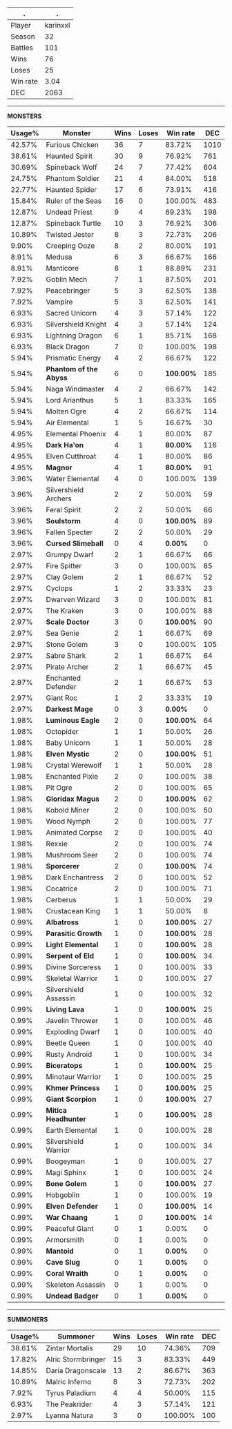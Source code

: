 .|.
|-|-
Player|karinxxl
Season|32
Battles|101
Wins|76
Loses|25
Win rate|3.04
DEC|2063

---
**MONSTERS**

Usage%|Monster|Wins|Loses|Win rate|DEC|
-|-|-|-|-|-|
42.57%|Furious Chicken|36|7|83.72%|1010|
38.61%|Haunted Spirit|30|9|76.92%|761|
30.69%|Spineback Wolf|24|7|77.42%|604|
24.75%|Phantom Soldier|21|4|84.00%|518|
22.77%|Haunted Spider|17|6|73.91%|416|
15.84%|Ruler of the Seas|16|0|100.00%|483|
12.87%|Undead Priest|9|4|69.23%|198|
12.87%|Spineback Turtle|10|3|76.92%|306|
10.89%|Twisted Jester|8|3|72.73%|206|
9.90%|Creeping Ooze|8|2|80.00%|191|
8.91%|Medusa|6|3|66.67%|166|
8.91%|Manticore|8|1|88.89%|231|
7.92%|Goblin Mech|7|1|87.50%|201|
7.92%|Peacebringer|5|3|62.50%|138|
7.92%|Vampire|5|3|62.50%|141|
6.93%|Sacred Unicorn|4|3|57.14%|122|
6.93%|Silvershield Knight|4|3|57.14%|124|
6.93%|Lightning Dragon|6|1|85.71%|168|
6.93%|Black Dragon|7|0|100.00%|198|
5.94%|Prismatic Energy|4|2|66.67%|122|
5.94%|**Phantom of the Abyss**|6|0|**100.00%**|185|
5.94%|Naga Windmaster|4|2|66.67%|142|
5.94%|Lord Arianthus|5|1|83.33%|165|
5.94%|Molten Ogre|4|2|66.67%|114|
5.94%|Air Elemental|1|5|16.67%|30|
4.95%|Elemental Phoenix|4|1|80.00%|87|
4.95%|**Dark Ha'on**|4|1|**80.00%**|116|
4.95%|Elven Cutthroat|4|1|80.00%|86|
4.95%|**Magnor**|4|1|**80.00%**|91|
3.96%|Water Elemental|4|0|100.00%|139|
3.96%|Silvershield Archers|2|2|50.00%|59|
3.96%|Feral Spirit|2|2|50.00%|66|
3.96%|**Soulstorm**|4|0|**100.00%**|89|
3.96%|Fallen Specter|2|2|50.00%|29|
3.96%|**Cursed Slimeball**|0|4|**0.00%**|0|
2.97%|Grumpy Dwarf|2|1|66.67%|66|
2.97%|Fire Spitter|3|0|100.00%|85|
2.97%|Clay Golem|2|1|66.67%|52|
2.97%|Cyclops|1|2|33.33%|23|
2.97%|Dwarven Wizard|3|0|100.00%|81|
2.97%|The Kraken|3|0|100.00%|88|
2.97%|**Scale Doctor**|3|0|**100.00%**|90|
2.97%|Sea Genie|2|1|66.67%|69|
2.97%|Stone Golem|3|0|100.00%|105|
2.97%|Sabre Shark|2|1|66.67%|64|
2.97%|Pirate Archer|2|1|66.67%|45|
2.97%|Enchanted Defender|2|1|66.67%|53|
2.97%|Giant Roc|1|2|33.33%|19|
2.97%|**Darkest Mage**|0|3|**0.00%**|0|
1.98%|**Luminous Eagle**|2|0|**100.00%**|64|
1.98%|Octopider|1|1|50.00%|26|
1.98%|Baby Unicorn|1|1|50.00%|28|
1.98%|**Elven Mystic**|2|0|**100.00%**|51|
1.98%|Crystal Werewolf|1|1|50.00%|28|
1.98%|Enchanted Pixie|2|0|100.00%|38|
1.98%|Pit Ogre|2|0|100.00%|65|
1.98%|**Gloridax Magus**|2|0|**100.00%**|62|
1.98%|Kobold Miner|2|0|100.00%|50|
1.98%|Wood Nymph|2|0|100.00%|77|
1.98%|Animated Corpse|2|0|100.00%|40|
1.98%|Rexxie|2|0|100.00%|74|
1.98%|Mushroom Seer|2|0|100.00%|74|
1.98%|**Sporcerer**|2|0|**100.00%**|74|
1.98%|Dark Enchantress|2|0|100.00%|52|
1.98%|Cocatrice|2|0|100.00%|71|
1.98%|Cerberus|1|1|50.00%|29|
1.98%|Crustacean King|1|1|50.00%|8|
0.99%|**Albatross**|1|0|**100.00%**|27|
0.99%|**Parasitic Growth**|1|0|**100.00%**|28|
0.99%|**Light Elemental**|1|0|**100.00%**|28|
0.99%|**Serpent of Eld**|1|0|**100.00%**|34|
0.99%|Divine Sorceress|1|0|100.00%|33|
0.99%|Skeletal Warrior|1|0|100.00%|27|
0.99%|Silvershield Assassin|1|0|100.00%|32|
0.99%|**Living Lava**|1|0|**100.00%**|25|
0.99%|Javelin Thrower|1|0|100.00%|46|
0.99%|Exploding Dwarf|1|0|100.00%|40|
0.99%|Beetle Queen|1|0|100.00%|40|
0.99%|Rusty Android|1|0|100.00%|34|
0.99%|**Biceratops**|1|0|**100.00%**|25|
0.99%|Minotaur Warrior|1|0|100.00%|25|
0.99%|**Khmer Princess**|1|0|**100.00%**|25|
0.99%|**Giant Scorpion**|1|0|**100.00%**|27|
0.99%|**Mitica Headhunter**|1|0|**100.00%**|28|
0.99%|Earth Elemental|1|0|100.00%|28|
0.99%|Silvershield Warrior|1|0|100.00%|34|
0.99%|Boogeyman|1|0|100.00%|27|
0.99%|Magi Sphinx|1|0|100.00%|24|
0.99%|**Bone Golem**|1|0|**100.00%**|27|
0.99%|Hobgoblin|1|0|100.00%|19|
0.99%|**Elven Defender**|1|0|**100.00%**|14|
0.99%|**War Chaang**|1|0|**100.00%**|14|
0.99%|Peaceful Giant|0|1|0.00%|0|
0.99%|Armorsmith|0|1|0.00%|0|
0.99%|**Mantoid**|0|1|**0.00%**|0|
0.99%|**Cave Slug**|0|1|**0.00%**|0|
0.99%|**Coral Wraith**|0|1|**0.00%**|0|
0.99%|Skeleton Assassin|0|1|0.00%|0|
0.99%|**Undead Badger**|0|1|**0.00%**|0|

---
**SUMMONERS**

Usage%|Summoner|Wins|Loses|Win rate|DEC|
-|-|-|-|-|-|
38.61%|Zintar Mortalis|29|10|74.36%|709|
17.82%|Alric Stormbringer|15|3|83.33%|449|
14.85%|Daria Dragonscale|13|2|86.67%|363|
10.89%|Malric Inferno|8|3|72.73%|202|
7.92%|Tyrus Paladium|4|4|50.00%|115|
6.93%|The Peakrider|4|3|57.14%|121|
2.97%|Lyanna Natura|3|0|100.00%|100|
